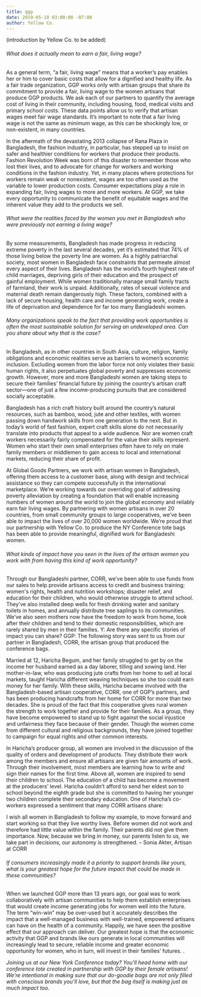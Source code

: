 ```yaml
---
title: ggp
date: 2019-05-10 03:00:00 -07:00
author: Yellow Co.
---
```


(introduction by Yellow Co. to be added)

###### What does it actually mean to earn a fair, living wage? 

As a general term, “a fair, living wage” means that a worker’s pay enables her or him to cover basic costs that allow for a dignified and healthy life. As a fair trade organization, GGP works only with artisan groups that share its commitment to provide a fair, living wage to the women artisans that produce GGP products. We ask each of our partners to quantify the average cost of living in their community, including housing, food, medical visits and primary school costs. These data points allow us to verify that artisan wages meet fair wage standards. It’s important to note that a fair living wage is not the same as minimum wage, as this can be shockingly low, or non-existent, in many countries.
 
In the aftermath of the devastating 2013 collapse of Rana Plaza in Bangladesh, the fashion industry, in particular, has stepped up to insist on safer and healthier conditions for workers that produce their products. Fashion Revolution Week was born of this disaster to remember those who lost their lives, and to advocate for change for workers and working conditions in the fashion industry. Yet, in many places where protections for workers remain weak or nonexistent, wages are too often used as the variable to lower production costs. Consumer expectations play a role in expanding fair, living wages to more and more workers. At GGP, we take every opportunity to communicate the benefit of equitable wages and the inherent value they add to the products we sell. 

###### What were the realities faced by the women you met in Bangladesh who were previously not earning a living wage? 

By some measurements, Bangladesh has made progress in reducing extreme poverty in the last several decades, yet it’s estimated that 74% of those living below the poverty line are women. As a highly patriarchal society, most women in Bangladesh face constraints that permeate almost every aspect of their lives. Bangladesh has the world’s fourth highest rate of child marriages, depriving girls of their education and the prospect of gainful employment. While women traditionally manage small family tracts of farmland, their work is unpaid. Additionally, rates of sexual violence and maternal death remain dangerously high. These factors, combined with a lack of secure housing, health care and income generating work, create a life of deprivation and dependence for far too many Bangladeshi women. 

###### Many organizations speak to the fact that providing work opportunities is often the most sustainable solution for serving an undeveloped area. Can you share about why that is the case? 

In Bangladesh, as in other countries in South Asia, culture, religion, family obligations and economic realities serve as barriers to women’s economic inclusion. Excluding women from the labor force not only violates their basic human rights, it also perpetuates global poverty and suppresses economic growth. However, more and more Bangladeshi women are taking steps to secure their families’ financial future by joining the country’s artisan craft sector—one of just a few income-producing pursuits that are considered socially acceptable. 

Bangladesh has a rich craft history built around the country’s natural resources, such as bamboo, wood, jute and other textiles, with women passing down handwork skills from one generation to the next. But in today’s world of fast fashion, expert craft skills alone do not necessarily translate into products that appeal to a wide audience. Nor are women craft workers necessarily fairly compensated for the value their skills represent. Women who start their own small enterprises often have to rely on male family members or middlemen to gain access to local and international markets, reducing their share of profit. 

At Global Goods Partners, we work with artisan women in Bangladesh, offering them access to a customer base, along with design and technical assistance so they can compete successfully in the international marketplace. We’re working towards our overriding goal of addressing poverty alleviation by creating a foundation that will enable increasing numbers of women around the world to join the global economy and reliably earn fair living wages. By partnering with women artisans in over 20 countries, from small community groups to large cooperatives, we’ve been able to impact the lives of over 20,000 women worldwide. We’re proud that our partnership with Yellow Co. to produce the NY Conference tote bags has been able to provide meaningful, dignified work for Bangladeshi women.
 
###### What kinds of impact have you seen in the lives of the artisan women you work with from having this kind of work opportunity? 

Through our Bangladeshi partner, CORR, we’ve been able to use funds from our sales to help provide artisans access to credit and business training; women's rights, health and nutrition workshops; disaster relief, and education for their children, who would otherwise struggle to attend school. They’ve also installed deep wells for fresh drinking water and sanitary toilets in homes, and annually distribute tree saplings to its communities. We’ve also seen mothers now have the freedom to work from home, look after their children and tend to their domestic responsibilities, which are rarely shared by men in their families. 
Y: Are there any specific stories of impact you can share? 
GGP:  The following story was sent to us from our partner in Bangladesh, CORR, the artisan group that produced the conference bags. 

Married at 12, Haricha Begum, and her family struggled to get by on the income her husband earned as a day laborer, tilling and sowing land. Her mother-in-law, who was producing jute crafts from her home to sell at local markets, taught Haricha different weaving techniques so she too could earn money for her family. 
With these skills, Haricha became involved with the Bangladesh-based artisan cooperative, CORR, one of GGP’s partners, and has been producing handcrafts from her home for CORR for more than two decades. She is proud of the fact that this cooperative gives rural women the strength to work together and provide for their families. As a group, they have become empowered to stand up to fight against the social injustice and unfairness they face because of their gender. Though the women come from different cultural and religious backgrounds, they have joined together to campaign for equal rights and other common interests.

In Haricha’s producer group, all women are involved in the discussion of the quality of orders and development of products. They distribute their work among the members and ensure all artisans are given fair amounts of work. Through their involvement, most members are learning how to write and sign their names for the first time. Above all, women are inspired to send their children to school. The education of a child has become a movement at the producers’ level.  Haricha couldn’t afford to send her eldest son to school beyond the eighth grade but she is committed to having her younger two children complete their secondary education. 
One of Haricha’s co-workers expressed a sentiment that many CORR artisans share: 

I wish all women in Bangladesh to follow my example, to move forward and start working so that they live worthy lives. Before women did not work and therefore had little value within the family. Their parents did not give them importance. Now, because we bring in money, our parents listen to us, we take part in decisions, our autonomy is strengthened. – Sonia Akter, Artisan at CORR
  
###### If consumers increasingly made it a priority to support brands like yours, what is your greatest hope for the future impact that could be made in these communities?

When we launched GGP more than 13 years ago, our goal was to work collaboratively with artisan communities to help them establish enterprises that would create income generating jobs for women well into the future. The term “win-win” may be over-used but it accurately describes the impact that a well-managed business with well-trained, empowered artisans can have on the health of a community. Happily, we have seen the positive effect that our approach can deliver. Our greatest hope is that the economic activity that GGP and brands like ours generate in local communities will increasingly lead to secure, reliable income and greater economic opportunity for women, who in turn, will invest in their families’ futures. . 

 
_Joining us at our New York Conference today? You’ll head home with our conference tote created in partnership with GGP by their female artisans! We’re intentional in making sure that our do-goodie bags are not only filled with conscious brands you’ll love, but that the bag itself is making just as much impact too._